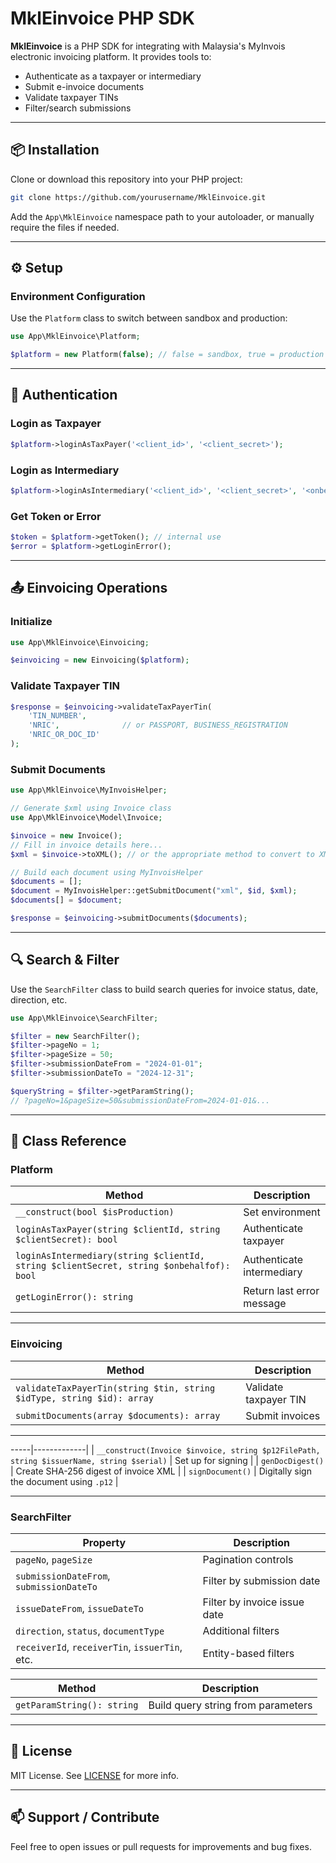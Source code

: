 # MklEinvoice PHP SDK

**MklEinvoice** is a PHP SDK for integrating with Malaysia's MyInvois electronic invoicing platform. It provides tools to:

- Authenticate as a taxpayer or intermediary
- Submit e-invoice documents
- Validate taxpayer TINs
- Filter/search submissions

---

## 📦 Installation

Clone or download this repository into your PHP project:

```bash
git clone https://github.com/yourusername/MklEinvoice.git
```

Add the `App\MklEinvoice` namespace path to your autoloader, or manually require the files if needed.

---

## ⚙️ Setup

### Environment Configuration

Use the `Platform` class to switch between sandbox and production:

```php
use App\MklEinvoice\Platform;

$platform = new Platform(false); // false = sandbox, true = production
```

---

## 🔐 Authentication

### Login as Taxpayer

```php
$platform->loginAsTaxPayer('<client_id>', '<client_secret>');
```

### Login as Intermediary

```php
$platform->loginAsIntermediary('<client_id>', '<client_secret>', '<onbehalfof>');
```

### Get Token or Error

```php
$token = $platform->getToken(); // internal use
$error = $platform->getLoginError();
```

---

## 📤 Einvoicing Operations

### Initialize

```php
use App\MklEinvoice\Einvoicing;

$einvoicing = new Einvoicing($platform);
```

### Validate Taxpayer TIN

```php
$response = $einvoicing->validateTaxPayerTin(
    'TIN_NUMBER',
    'NRIC',              // or PASSPORT, BUSINESS_REGISTRATION
    'NRIC_OR_DOC_ID'
);
```

### Submit Documents

```php
use App\MklEinvoice\MyInvoisHelper;

// Generate $xml using Invoice class
use App\MklEinvoice\Model\Invoice;

$invoice = new Invoice();
// Fill in invoice details here...
$xml = $invoice->toXML(); // or the appropriate method to convert to XML

// Build each document using MyInvoisHelper
$documents = [];
$document = MyInvoisHelper::getSubmitDocument("xml", $id, $xml);
$documents[] = $document;

$response = $einvoicing->submitDocuments($documents);
```

---



## 🔍 Search & Filter

Use the `SearchFilter` class to build search queries for invoice status, date, direction, etc.

```php
use App\MklEinvoice\SearchFilter;

$filter = new SearchFilter();
$filter->pageNo = 1;
$filter->pageSize = 50;
$filter->submissionDateFrom = "2024-01-01";
$filter->submissionDateTo = "2024-12-31";

$queryString = $filter->getParamString();
// ?pageNo=1&pageSize=50&submissionDateFrom=2024-01-01&...
```

---

## 🧾 Class Reference

### Platform

| Method | Description |
|--------|-------------|
| `__construct(bool $isProduction)` | Set environment |
| `loginAsTaxPayer(string $clientId, string $clientSecret): bool` | Authenticate taxpayer |
| `loginAsIntermediary(string $clientId, string $clientSecret, string $onbehalfof): bool` | Authenticate intermediary |
| `getLoginError(): string` | Return last error message |

---

### Einvoicing

| Method | Description |
|--------|-------------|
| `validateTaxPayerTin(string $tin, string $idType, string $id): array` | Validate taxpayer TIN |
| `submitDocuments(array $documents): array` | Submit invoices |

---

-----|-------------|
| `__construct(Invoice $invoice, string $p12FilePath, string $issuerName, string $serial)` | Set up for signing |
| `genDocDigest()` | Create SHA-256 digest of invoice XML |
| `signDocument()` | Digitally sign the document using `.p12` |

---

### SearchFilter

| Property | Description |
|----------|-------------|
| `pageNo`, `pageSize` | Pagination controls |
| `submissionDateFrom`, `submissionDateTo` | Filter by submission date |
| `issueDateFrom`, `issueDateTo` | Filter by invoice issue date |
| `direction`, `status`, `documentType` | Additional filters |
| `receiverId`, `receiverTin`, `issuerTin`, etc. | Entity-based filters |

| Method | Description |
|--------|-------------|
| `getParamString(): string` | Build query string from parameters |

---

## 📝 License

MIT License. See [LICENSE](LICENSE) for more info.

---

## 📫 Support / Contribute

Feel free to open issues or pull requests for improvements and bug fixes.